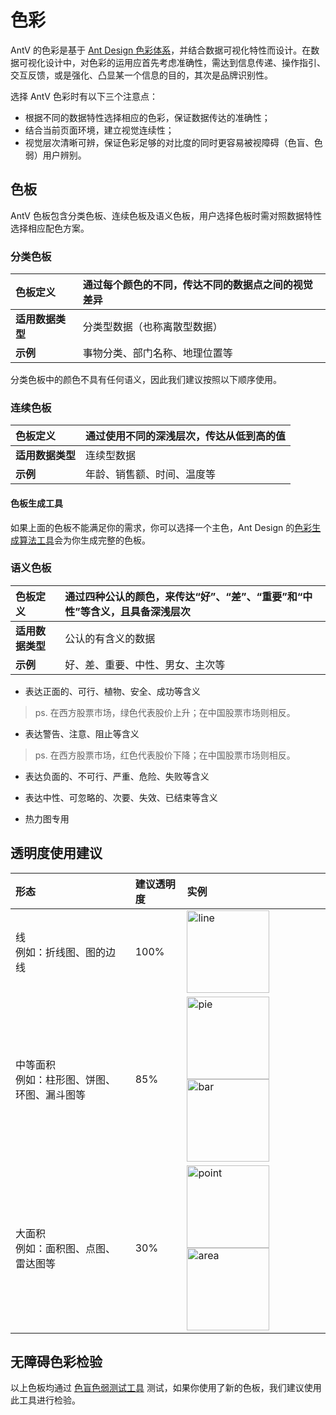 <!--
index: 1
title: 颜色使用原则
-->

# 色彩

AntV 的色彩是基于 [Ant Design 色彩体系](https://ant.design/docs/spec/colors-cn)，并结合数据可视化特性而设计。在数据可视化设计中，对色彩的运用应首先考虑准确性，需达到信息传递、操作指引、交互反馈，或是强化、凸显某一个信息的目的，其次是品牌识别性。

选择 AntV 色彩时有以下三个注意点：

* 根据不同的数据特性选择相应的色彩，保证数据传达的准确性；
* 结合当前页面环境，建立视觉连续性；
* 视觉层次清晰可辨，保证色彩足够的对比度的同时更容易被视障碍（色盲、色弱）用户辨别。


## 色板
AntV 色板包含分类色板、连续色板及语义色板，用户选择色板时需对照数据特性选择相应配色方案。


### 分类色板
| **色板定义** | 通过每个颜色的不同，传达不同的数据点之间的视觉差异 |
| :--- | :--- |
| **适用数据类型** | 分类型数据（也称离散型数据） |
| **示例** | 事物分类、部门名称、地理位置等 |

分类色板中的颜色不具有任何语义，因此我们建议按照以下顺序使用。

<div id="palette-category"></div>

### 连续色板
| **色板定义** | 通过使用不同的深浅层次，传达从低到高的值 |
| :--- | :--- |
| **适用数据类型** | 连续型数据 |
| **示例** | 年龄、销售额、时间、温度等 |


<div id="palette-linear"></div>

#### 色板生成工具

如果上面的色板不能满足你的需求，你可以选择一个主色，Ant Design 的[色彩生成算法工具](https://ant.design/docs/spec/colors-cn#%E8%89%B2%E6%9D%BF%E7%94%9F%E6%88%90%E5%B7%A5%E5%85%B7)会为你生成完整的色板。

### 语义色板

| **色板定义** | 通过四种公认的颜色，来传达“好”、“差”、“重要”和“中性”等含义，且具备深浅层次 |
| :--- | :--- |
| **适用数据类型** | 公认的有含义的数据 |
| **示例** | 好、差、重要、中性、男女、主次等 |

* 表达正面的、可行、植物、安全、成功等含义

> ps. 在西方股票市场，绿色代表股价上升；在中国股票市场则相反。

<div id="palette-success"></div>

* 表达警告、注意、阻止等含义

> ps. 在西方股票市场，红色代表股价下降；在中国股票市场则相反。

<div id="palette-warn"></div>
 
* 表达负面的、不可行、严重、危险、失败等含义
 
<div id="palette-error"></div>

* 表达中性、可忽略的、次要、失效、已结束等含义  

<div id="palette-secondary"></div>

* 热力图专用  

<div id="palette-heatmap"></div>

## 透明度使用建议

| 形态 | 建议透明度 | 实例 |
| :--- | :--- | :--- |
| 线 <br/> 例如：折线图、图的边线 | 100% | <img src="https://gw.alipayobjects.com/zos/rmsportal/hrpMdOPMTWnCrCrBSSvj.png" width="132" alt="line" style="width: 132px;"> |
| 中等面积 <br/> 例如：柱形图、饼图、环图、漏斗图等 | 85% | <img src="https://gw.alipayobjects.com/zos/rmsportal/rzlkDFcyDflYfGYlJIRz.png" width="132" alt="pie" style="width: 132px;">  <img src="https://gw.alipayobjects.com/zos/rmsportal/WtXZARTsHWPAIuRYNrWT.png" width="132" alt="bar" style="width: 132px;"> |
| 大面积 <br/> 例如：面积图、点图、雷达图等 | 30% | <img src="https://gw.alipayobjects.com/zos/rmsportal/vKVfUIQcaFtdlGdIZGTH.png" width="132" alt="point" style="width: 132px;">  <img src="https://gw.alipayobjects.com/zos/rmsportal/LbhQlkkUiCiTXaKpRkRb.png" width="132" alt="area" style="width: 132px;"> |

## 无障碍色彩检验

以上色板均通过 [色盲色弱测试工具](http://www.color-blindness.com/coblis-color-blindness-simulator/) 测试，如果你使用了新的色板，我们建议使用此工具进行检验。

